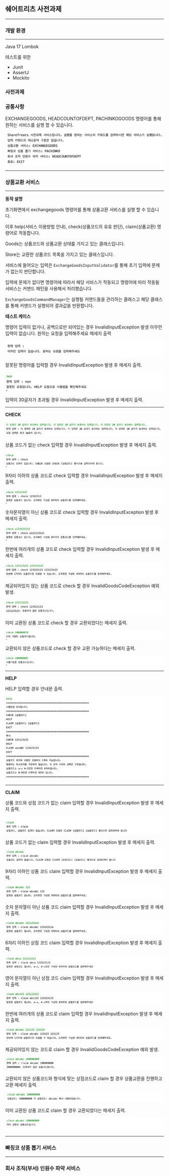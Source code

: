 ## 쉐어트리츠 사전과제

-----------------------

### 개발 환경

------------

Java 17 
Lombok

테스트를 위한

 - Junit
 - AssertJ
 - Mockito

### 사전과제 

### 공통사항

EXCHANGEGOODS, HEADCOUNTOFDEPT, PACHINKOGOODS 명령어를 통해 원하는 서비스를 실행 할 수 있습니다.

![img.png](img.png)

-----------

### 상품교환 서비스 

------------

**동작 설명**

초기화면에서 exchangegoods 명령어를 통해 상품교환 서비스를 실행 할 수 있습니다.

이후 help(서비스 이용방법 안내), check(상품코드의 유효 판단), claim(상품교환) 명령어로 작동합니다.

Goods는 상품코드와 상품교환 상태를 가지고 있는 클래스입니다.

Store는 교환한 상품코드 목록을 가지고 있는 클래스입니다.

서비스에 들어오는 입력은 `ExchangeGoodsInputValidator`를 통해 초기 입력에 문제가 없는지 판단합니다.

입력에 문제가 없다면 명령어에 따라서 해당 서비스가 작동되고 명령어에 따라 작동될 서비스는 커맨드 패턴을 사용해서 처리했습니다.

`ExchangeGoodsCommandManager`는 실행될 커맨드들을 관리하는 클래스고 해당 클래스를 통해 커맨드가 실행되어 결과값을 반환합니다.

**테스트 케이스**

명령어 입력이 없거나, 공백으로만 되어있는 경우 InvalidInputException 발생 아무런 입력이 없습니다. 원하는 요청을 입력해주세요 메세지 출력

![img_1.png](img_1.png)

잘못된 명령어를 입력할 경우 InvalidInputException 발생 후 메세지 출력.

![img_2.png](img_2.png)

입력이 30글자가 초과될 경우 InvalidInputException 발생 후 메세지 출력.

----------------

**CHECK**

![img_3.png](img_3.png)

상품 코드가 없는 check 입력할 경우 InvalidInputException 발생 후 메세지 출력.

![img_4.png](img_4.png)

9자리 이하의 상품 코드로 check 입력할 경우 InvalidInputException 발생 후 메세지 출력.

![img_5.png](img_5.png)

숫자문자열이 아닌 상품 코드로 check 입력할 경우 InvalidInputException 발생 후 메세지 출력.

![img_6.png](img_6.png)

한번에 여러개의 상품 코드로 check 입력할 경우 InvalidInputException 발생 후 메세지 출력.

![img_7.png](img_7.png)

제공되어있지 않는 상품 코드로 check 할 경우 InvalidGoodsCodeException 예외 발생.

![img_8.png](img_8.png)

이미 교환된 상품 코드로 check 할 경우 교환되었다는 메세지 출력.

![img_9.png](img_9.png)

교환되지 않은 상품코드로 check 할 경우 교환 가능하다는 메세지 출력.

![img_10.png](img_10.png)

----------------------------

**HELP**

HELP 입력할 경우 안내문 출력.

![img_11.png](img_11.png)

-----------------

**CLAIM**

상품 코드와 상점 코드가 없는 claim 입력할 경우 InvalidInputException 발생 후 메세지 출력.

![img_12.png](img_12.png)

상품 코드가 없는 claim 입력할 경우 InvalidInputException 발생 후 메세지 출력.

![img_13.png](img_13.png)

9자리 이하인 상품 코드 claim 입력할 경우 InvalidInputException 발생 후 메세지 출력.

![img_14.png](img_14.png)


숫자 문자열이 아닌 상품 코드 claim 입력할 경우 InvalidInputException 발생 후 메세지 출력.

![img_15.png](img_15.png)

6자리 이하인 상점 코드 claim 입력할 경우 InvalidInputException 발생 후 메세지 출력.

![img_16.png](img_16.png)

영어 문자열이 아닌 상점 코드 claim 입력할 경우 InvalidInputException 발생 후 메세지 출력.

![img_17.png](img_17.png)

한번에 여러개의 상품 코드로 claim 입력할 경우 InvalidInputException 발생 후 메세지 출력.

![img_18.png](img_18.png)

제공되어있지 않는 코드로 claim 할 경우 InvalidGoodsCodeException 예외 발생.

![img_20.png](img_20.png)

교환되지 않은 상품코드와 형식에 맞는 상점코드로 claim 할 경우 상품교환을 진행하고 교환 메세지 출력.

![img_21.png](img_21.png)

이미 교환된 상품 코드로 claim 할 경우 교환되었다는 메세지 출력.

![img_19.png](img_19.png)

-----------------

### 빠칭코 상품 뽑기 서비스



-------------------

### 회사 조직(부서) 인원수 파악 서비스


